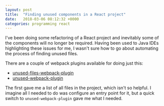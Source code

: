 ```yaml
---
layout: post
title:  "Finding unused components in a React project"
date:   2018-03-06 08:12:32 +0000
categories: programming react
---
```


I've been doing some refactoring of a React project and inevitably some of the components will no longer be required.
Having been used to Java IDEs highlighting these issues for me, I wasn't sure how to go about automating the process of
finding unused files.

There are a couple of webpack plugins available for doing just this:
* [unused-files-webpack-plugin](https://github.com/tomchentw/unused-files-webpack-plugin)
* [unused-webpack-plugin](https://github.com/MatthieuLemoine/unused-webpack-plugin)

The first gave me a list of all files in the project, which isn't so helpful. I imagine all I needed to do was configure
an entry point for it, but a quick switch to `unused-webpack-plugin` gave me what I needed.

